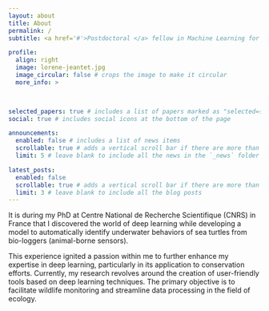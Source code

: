 ```yaml
---
layout: about
title: About
permalink: /
subtitle: <a href='#'>Postdoctoral </a> fellow in Machine Learning for Ecology - <a href="https://aims.ac.za/" target="_blank">African Institute for Mathematical Sciences</a> - Cape Town, South Africa

profile:
  align: right
  image: lorene-jeantet.jpg
  image_circular: false # crops the image to make it circular
  more_info: > 
    


selected_papers: true # includes a list of papers marked as "selected={true}"
social: true # includes social icons at the bottom of the page

announcements:
  enabled: false # includes a list of news items
  scrollable: true # adds a vertical scroll bar if there are more than 3 news items
  limit: 5 # leave blank to include all the news in the `_news` folder

latest_posts:
  enabled: false
  scrollable: true # adds a vertical scroll bar if there are more than 3 new posts items
  limit: 3 # leave blank to include all the blog posts
---
```


It is during my PhD at Centre National de Recherche Scientifique (CNRS) in France that I discovered the world of deep learning while developing a model to automatically identify underwater behaviors of sea turtles from bio-loggers (animal-borne sensors). 

This experience ignited a passion within me to further enhance my expertise in deep learning, particularly in its application to conservation efforts. Currently, my research revolves around the creation of user-friendly tools based on deep learning techniques. The primary objective is to facilitate wildlife monitoring and streamline data processing in the field of ecology.
